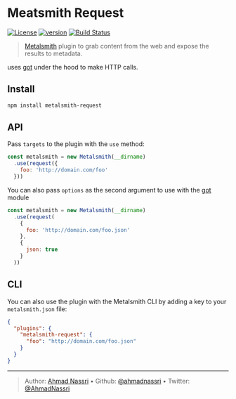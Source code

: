 # Meatsmith Request

[![License][license-image]][license-url] [![version][npm-image]][npm-url] [![Build Status][circle-image]][circle-url]

> [Metalsmith](http://www.metalsmith.io/) plugin to grab content from the web and expose the results to metadata.

uses [got](https://github.com/sindresorhus/got) under the hood to make HTTP calls.

## Install

```bash
npm install metalsmith-request
```

## API

Pass `targets` to the plugin with the `use` method:

```js
const metalsmith = new Metalsmith(__dirname)
  .use(request({
    foo: 'http://domain.com/foo'
  }))
```

You can also pass `options` as the second argument to use with the [got](https://github.com/sindresorhus/got) module

```js
const metalsmith = new Metalsmith(__dirname)
  .use(request(
    {
      foo: 'http://domain.com/foo.json'
    },
    {
      json: true
    }
  ))
```

## CLI

You can also use the plugin with the Metalsmith CLI by adding a key to your `metalsmith.json` file:

```json
{
  "plugins": {
    "metalsmith-request": {
      "foo": "http://domain.com/foo.json"
    }
  }
}
```

---
> Author: [Ahmad Nassri](https://www.ahmadnassri.com/) &bull; 
> Github: [@ahmadnassri](https://github.com/ahmadnassri) &bull; 
> Twitter: [@AhmadNassri](https://twitter.com/AhmadNassri)

[license-url]: LICENSE
[license-image]: https://img.shields.io/github/license/ahmadnassri/metalsmith-request.svg?style=for-the-badge&logo=circleci

[circle-url]: https://circleci.com/gh/ahmadnassri/workflows/metalsmith-request
[circle-image]: https://img.shields.io/circleci/project/github/ahmadnassri/metalsmith-request/master.svg?style=for-the-badge&logo=circleci

[npm-url]: https://www.npmjs.com/package/metalsmith-request
[npm-image]: https://img.shields.io/npm/v/metalsmith-request.svg?style=for-the-badge&logo=npm

